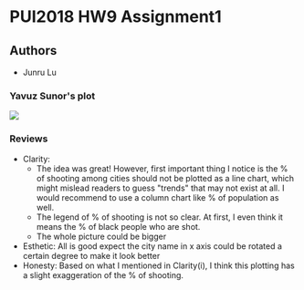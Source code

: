 # PUI2018 HW9 Assignment1

## Authors
- Junru Lu

### Yavuz Sunor's plot
![](https://github.com/LuJunru/PUI2018_ys3226/blob/master/HW8_ys3226/Figure1.png) 

### Reviews
- Clarity: 
  - The idea was great! However, first important thing I notice is the % of shooting among cities should not be plotted as a line chart, which might mislead readers to guess "trends" that may not exist at all. I would recommend to use a column chart like % of population as well.
  - The legend of % of shooting is not so clear. At first, I even think it means the % of black people who are shot.
  - The whole picture could be bigger
- Esthetic: All is good expect the city name in x axis could be rotated a certain degree to make it look better
- Honesty: Based on what I mentioned in Clarity(i), I think this plotting has a slight exaggeration of the % of shooting.
